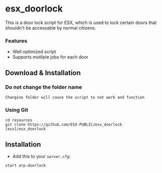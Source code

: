 # esx_doorlock
This is a door lock script for ESX, which is used to lock certain doors that shouldn't be accessable by normal citizens.


### Features
- Well optimized script
- Supports mutliple jobs for each door

## Download & Installation

### Do not change the folder name
```
Changine folder will cause the script to not work and function
```

### Using Git
```
cd resources
git clone https://github.com/ESX-PUBLIC/esx_doorlock [esx]/esx_doorlock
```


## Installation
- Add this to your `server.cfg`:

```
start arp-doorlock
```
